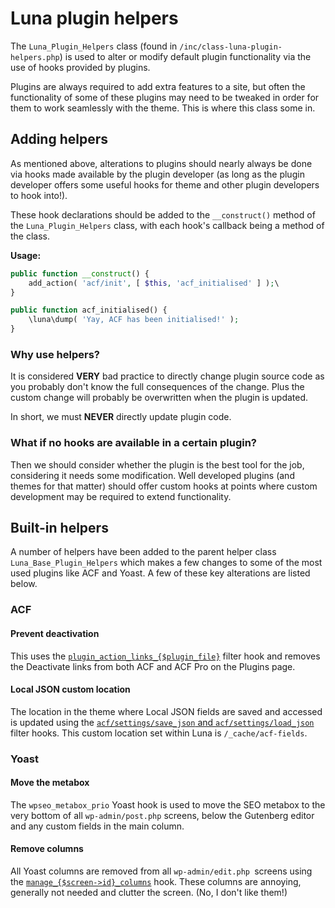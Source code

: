 # Luna plugin helpers

The `Luna_Plugin_Helpers` class (found in `/inc/class-luna-plugin-helpers.php`) is used to alter or modify default plugin functionality via the use of hooks provided by plugins.

Plugins are always required to add extra features to a site, but often the functionality of some of these plugins may need to be tweaked in order for them to work seamlessly with the theme. This is where this class some in.

## Adding helpers

As mentioned above, alterations to plugins should nearly always be done via hooks made available by the plugin developer (as long as the plugin developer offers some useful hooks for theme and other plugin developers to hook into!).

These hook declarations should be added to the `__construct()` method of the `Luna_Plugin_Helpers` class, with each hook's callback being a method of the class.

**Usage:**
```php
public function __construct() {
	add_action( 'acf/init', [ $this, 'acf_initialised' ] );\
}
```

```php
public function acf_initialised() {
	\luna\dump( 'Yay, ACF has been initialised!' );
}
```

### Why use helpers?

It is considered **VERY** bad practice to directly change plugin source code as you probably don't know the full consequences of the change. Plus the custom change will probably be overwritten when the plugin is updated.

In short, we must **NEVER** directly update plugin code.

### What if no hooks are available in a certain plugin?

Then we should consider whether the plugin is the best tool for the job, considering it needs some modification. Well developed plugins (and themes for that matter) should offer custom hooks at points where custom development may be required to extend functionality.

## Built-in helpers

A number of helpers have been added to the parent helper class `Luna_Base_Plugin_Helpers` which makes a few changes to some of the most used plugins like ACF and Yoast. A few of these key alterations are listed below.

### ACF

#### Prevent deactivation

This uses the [`plugin_action_links_{$plugin_file}`](https://developer.wordpress.org/reference/hooks/plugin_action_links_plugin_file/) filter hook and removes the Deactivate links from both ACF and ACF Pro on the Plugins page.

#### Local JSON custom location

The location in the theme where Local JSON fields are saved and accessed is updated using the [`acf/settings/save_json` and `acf/settings/load_json`](https://www.advancedcustomfields.com/resources/local-json/) filter hooks. This custom location set within Luna is `/_cache/acf-fields`.

### Yoast

#### Move the metabox

The `wpseo_metabox_prio` Yoast hook is used to move the SEO metabox to the very bottom of all `wp-admin/post.php` screens, below the Gutenberg editor and any custom fields in the main column.

#### Remove columns

All Yoast columns are removed from all `wp-admin/edit.php `screens using the [`manage_{$screen->id}_columns`](https://developer.wordpress.org/reference/hooks/manage_screen-id_columns/) hook. These columns are annoying, generally not needed and clutter the screen. (No, I don't like them!)


